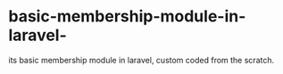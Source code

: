# basic-membership-module-in-laravel-
its basic membership module in laravel, custom coded from the scratch.
